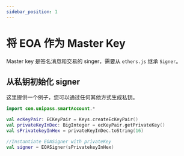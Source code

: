 ```yaml
---
sidebar_position: 1
---
```


# 将 EOA 作为 Master Key

Master key 是签名消息和交易的 singer，需要从 `ethers.js` 继承 `Signer`。

## 从私钥初始化 signer

这里提供一个例子，您可以通过任何其他方式生成私钥。

```kotlin
import com.unipass.smartAccount.*

val ecKeyPair: ECKeyPair = Keys.createEcKeyPair()
val privateKeyInDec: BigInteger = ecKeyPair.getPrivateKey()
val sPrivatekeyInHex = privateKeyInDec.toString(16)

//Instantiate EOASigner with privateKey
val signer = EOASigner(sPrivatekeyInHex)
```
